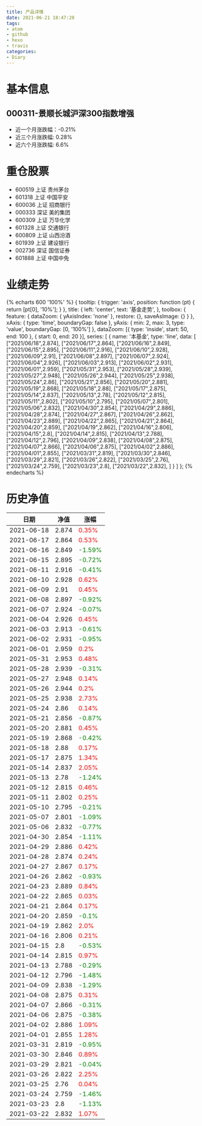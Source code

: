 ```yaml
---
title: 产品详情
date: 2021-06-21 18:47:28
tags:
- atom
- github
- hexo
- travis
categories:
- Diary
---
```


# 基本信息
## 000311-景顺长城沪深300指数增强
- 近一个月涨跌幅：-0.21%
- 近三个月涨跌幅: 0.28%
- 近六个月涨跌幅: 6.6%

# 重仓股票
- 600519 上证 贵州茅台
- 601318 上证 中国平安
- 600036 上证 招商银行
- 000333 深证 美的集团
- 600309 上证 万华化学
- 601328 上证 交通银行
- 600809 上证 山西汾酒
- 601939 上证 建设银行
- 002736 深证 国信证券
- 601888 上证 中国中免
# 业绩走势

{% echarts 600 '100%' %}
{
  tooltip: {
        trigger: 'axis',
        position: function (pt) {
            return [pt[0], '10%'];
        }
    },
    title: {
        left: 'center',
        text: '基金走势',
    },
    toolbox: {
        feature: {
            dataZoom: {
                yAxisIndex: 'none'
            },
            restore: {},
            saveAsImage: {}
        }
    },
    xAxis: {
        type: 'time',
        boundaryGap: false
    },
    yAxis: {
        min: 2,
        max: 3,
        type: 'value',
        boundaryGap: [0, '100%']
    },
    dataZoom: [{
        type: 'inside',
        start: 50,
        end: 100
    }, {
        start: 0,
        end: 20
    }],
    series: [
        {
            name: '本基金',
            type: 'line',
            data: [
["2021/06/18",2.874],
["2021/06/17",2.864],
["2021/06/16",2.849],
["2021/06/15",2.895],
["2021/06/11",2.916],
["2021/06/10",2.928],
["2021/06/09",2.91],
["2021/06/08",2.897],
["2021/06/07",2.924],
["2021/06/04",2.926],
["2021/06/03",2.913],
["2021/06/02",2.931],
["2021/06/01",2.959],
["2021/05/31",2.953],
["2021/05/28",2.939],
["2021/05/27",2.948],
["2021/05/26",2.944],
["2021/05/25",2.938],
["2021/05/24",2.86],
["2021/05/21",2.856],
["2021/05/20",2.881],
["2021/05/19",2.868],
["2021/05/18",2.88],
["2021/05/17",2.875],
["2021/05/14",2.837],
["2021/05/13",2.78],
["2021/05/12",2.815],
["2021/05/11",2.802],
["2021/05/10",2.795],
["2021/05/07",2.801],
["2021/05/06",2.832],
["2021/04/30",2.854],
["2021/04/29",2.886],
["2021/04/28",2.874],
["2021/04/27",2.867],
["2021/04/26",2.862],
["2021/04/23",2.889],
["2021/04/22",2.865],
["2021/04/21",2.864],
["2021/04/20",2.859],
["2021/04/19",2.862],
["2021/04/16",2.806],
["2021/04/15",2.8],
["2021/04/14",2.815],
["2021/04/13",2.788],
["2021/04/12",2.796],
["2021/04/09",2.838],
["2021/04/08",2.875],
["2021/04/07",2.866],
["2021/04/06",2.875],
["2021/04/02",2.886],
["2021/04/01",2.855],
["2021/03/31",2.819],
["2021/03/30",2.846],
["2021/03/29",2.821],
["2021/03/26",2.822],
["2021/03/25",2.76],
["2021/03/24",2.759],
["2021/03/23",2.8],
["2021/03/22",2.832],
]
        }
    ]
};
{% endecharts %}

# 历史净值

| 日期 | 净值 | 涨幅 |
| --- | --- | --- |
|2021-06-18|2.874|<font color=red>0.35%</font>|
|2021-06-17|2.864|<font color=red>0.53%</font>|
|2021-06-16|2.849|<font color=green>-1.59%</font>|
|2021-06-15|2.895|<font color=green>-0.72%</font>|
|2021-06-11|2.916|<font color=green>-0.41%</font>|
|2021-06-10|2.928|<font color=red>0.62%</font>|
|2021-06-09|2.91|<font color=red>0.45%</font>|
|2021-06-08|2.897|<font color=green>-0.92%</font>|
|2021-06-07|2.924|<font color=green>-0.07%</font>|
|2021-06-04|2.926|<font color=red>0.45%</font>|
|2021-06-03|2.913|<font color=green>-0.61%</font>|
|2021-06-02|2.931|<font color=green>-0.95%</font>|
|2021-06-01|2.959|<font color=red>0.2%</font>|
|2021-05-31|2.953|<font color=red>0.48%</font>|
|2021-05-28|2.939|<font color=green>-0.31%</font>|
|2021-05-27|2.948|<font color=red>0.14%</font>|
|2021-05-26|2.944|<font color=red>0.2%</font>|
|2021-05-25|2.938|<font color=red>2.73%</font>|
|2021-05-24|2.86|<font color=red>0.14%</font>|
|2021-05-21|2.856|<font color=green>-0.87%</font>|
|2021-05-20|2.881|<font color=red>0.45%</font>|
|2021-05-19|2.868|<font color=green>-0.42%</font>|
|2021-05-18|2.88|<font color=red>0.17%</font>|
|2021-05-17|2.875|<font color=red>1.34%</font>|
|2021-05-14|2.837|<font color=red>2.05%</font>|
|2021-05-13|2.78|<font color=green>-1.24%</font>|
|2021-05-12|2.815|<font color=red>0.46%</font>|
|2021-05-11|2.802|<font color=red>0.25%</font>|
|2021-05-10|2.795|<font color=green>-0.21%</font>|
|2021-05-07|2.801|<font color=green>-1.09%</font>|
|2021-05-06|2.832|<font color=green>-0.77%</font>|
|2021-04-30|2.854|<font color=green>-1.11%</font>|
|2021-04-29|2.886|<font color=red>0.42%</font>|
|2021-04-28|2.874|<font color=red>0.24%</font>|
|2021-04-27|2.867|<font color=red>0.17%</font>|
|2021-04-26|2.862|<font color=green>-0.93%</font>|
|2021-04-23|2.889|<font color=red>0.84%</font>|
|2021-04-22|2.865|<font color=red>0.03%</font>|
|2021-04-21|2.864|<font color=red>0.17%</font>|
|2021-04-20|2.859|<font color=green>-0.1%</font>|
|2021-04-19|2.862|<font color=red>2.0%</font>|
|2021-04-16|2.806|<font color=red>0.21%</font>|
|2021-04-15|2.8|<font color=green>-0.53%</font>|
|2021-04-14|2.815|<font color=red>0.97%</font>|
|2021-04-13|2.788|<font color=green>-0.29%</font>|
|2021-04-12|2.796|<font color=green>-1.48%</font>|
|2021-04-09|2.838|<font color=green>-1.29%</font>|
|2021-04-08|2.875|<font color=red>0.31%</font>|
|2021-04-07|2.866|<font color=green>-0.31%</font>|
|2021-04-06|2.875|<font color=green>-0.38%</font>|
|2021-04-02|2.886|<font color=red>1.09%</font>|
|2021-04-01|2.855|<font color=red>1.28%</font>|
|2021-03-31|2.819|<font color=green>-0.95%</font>|
|2021-03-30|2.846|<font color=red>0.89%</font>|
|2021-03-29|2.821|<font color=green>-0.04%</font>|
|2021-03-26|2.822|<font color=red>2.25%</font>|
|2021-03-25|2.76|<font color=red>0.04%</font>|
|2021-03-24|2.759|<font color=green>-1.46%</font>|
|2021-03-23|2.8|<font color=green>-1.13%</font>|
|2021-03-22|2.832|<font color=red>1.07%</font>|
